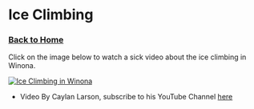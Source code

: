 # Ice Climbing
### [Back to Home](https://colehagen15.github.io/Winona/)
Click on the image below to watch a sick video about the ice climbing in Winona.
&nbsp;

[![Ice Climbing in Winona](https://i.ytimg.com/vi/LRCcMPP7vLM/hqdefault.jpg?sqp=-oaymwEZCNACELwBSFXyq4qpAwsIARUAAIhCGAFwAQ==&rs=AOn4CLAA__O4LX1wP3r55ujtQaOBNBR1BQ)](https://youtu.be/LRCcMPP7vLM=YOUTUBE_VIDEO_ID_HERE) 
* Video By Caylan Larson, subscribe to his YouTube Channel [here](https://www.youtube.com/channel/UCXBGLyqX8ueGytzLcfU8KsQ)

